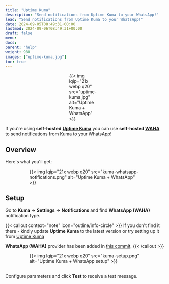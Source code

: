 ```yaml
---
title: "Uptime Kuma"
description: "Send notifications from Uptime Kuma to your WhatsApp!"
lead: "Send notifications from Uptime Kuma to your WhatsApp!"
date: 2024-09-05T08:49:31+00:00
lastmod: 2024-09-06T08:49:31+00:00
draft: false
menu:
docs:
parent: "help"
weight: 980
images: ["uptime-kuma.jpg"]
toc: true
---
```


<div style="width: 100px; max-width: 100%; margin: 0 auto;">
{{< img lqip="21x webp q20" src="uptime-kuma.jpg" alt="Uptime Kuma + WhatsApp" >}}
</div>

If you're using **self-hosted** 
[**Uptime Kuma**](https://github.com/louislam/uptime-kuma) 
you can use **self-hosted** 
[**WAHA**](/)
to send notifications from Kuma to your WhatsApp!

## Overview
Here's what you'll get:
<div style="width:350px; max-width: 100%; margin: 0 auto;">
{{< img lqip="21x webp q20" src="kuma-whatsapp-notifications.png" alt="Uptime Kuma + WhatsApp" >}}
</div>


## Setup
Go to **Kuma** -> **Settings** -> **Notifications** and find **WhatsApp (WAHA)** notification type.

{{< callout context="note" icon="outline/info-circle" >}}
If you don't find it there - kindly update **Uptime Kuma** to the latest version or
try setting up it from
[Uptime Kuma](https://github.com/louislam/uptime-kuma)

**WhatsApp (WAHA)** provider has been added in [this commit](https://github.com/louislam/uptime-kuma/commit/6f8f8f955f1d47016b43db62bf8757bb5b108abf).
{{< /callout >}}

<div style="width:350px; max-width: 100%; margin: 0 auto;">
{{< img lqip="21x webp q20" src="kuma-setup.png" alt="Uptime Kuma + WhatsApp setup" >}}
</div>

<br/>

Configure parameters and click **Test** to receive a test message.
